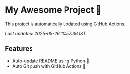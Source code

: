 # My Awesome Project 🚀

This project is automatically updated using GitHub Actions.

_Last updated: 2025-05-26 10:57:36 IST_

## Features
- Auto-update README using Python 🐍
- Auto Git push with GitHub Actions 🤖
